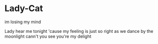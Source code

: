 # Lady-Cat
im losing my mind

Lady hear me tonight
'cause my feeling is just so right
as we dance by the moonlight
cann't you see you're my delight
